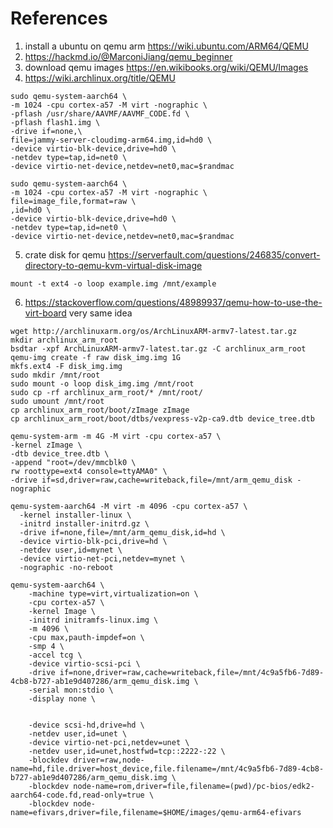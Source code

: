 # References

1. install a ubuntu on qemu arm https://wiki.ubuntu.com/ARM64/QEMU
2. https://hackmd.io/@MarconiJiang/qemu_beginner
3. download qemu images https://en.wikibooks.org/wiki/QEMU/Images
4. https://wiki.archlinux.org/title/QEMU

```
sudo qemu-system-aarch64 \
-m 1024 -cpu cortex-a57 -M virt -nographic \
-pflash /usr/share/AAVMF/AAVMF_CODE.fd \
-pflash flash1.img \
-drive if=none,\
file=jammy-server-cloudimg-arm64.img,id=hd0 \
-device virtio-blk-device,drive=hd0 \
-netdev type=tap,id=net0 \
-device virtio-net-device,netdev=net0,mac=$randmac

sudo qemu-system-aarch64 \
-m 1024 -cpu cortex-a57 -M virt -nographic \
file=image_file,format=raw \
,id=hd0 \
-device virtio-blk-device,drive=hd0 \
-netdev type=tap,id=net0 \
-device virtio-net-device,netdev=net0,mac=$randmac
```


5. crate disk for qemu https://serverfault.com/questions/246835/convert-directory-to-qemu-kvm-virtual-disk-image
```
mount -t ext4 -o loop example.img /mnt/example

```

6. https://stackoverflow.com/questions/48989937/qemu-how-to-use-the-virt-board very same idea
```
wget http://archlinuxarm.org/os/ArchLinuxARM-armv7-latest.tar.gz
mkdir archlinux_arm_root
bsdtar -xpf ArchLinuxARM-armv7-latest.tar.gz -C archlinux_arm_root
qemu-img create -f raw disk_img.img 1G
mkfs.ext4 -F disk_img.img
sudo mkdir /mnt/root
sudo mount -o loop disk_img.img /mnt/root
sudo cp -rf archlinux_arm_root/* /mnt/root/
sudo umount /mnt/root
cp archlinux_arm_root/boot/zImage zImage
cp archlinux_arm_root/boot/dtbs/vexpress-v2p-ca9.dtb device_tree.dtb

qemu-system-arm -m 4G -M virt -cpu cortex-a57 \
-kernel zImage \
-dtb device_tree.dtb \
-append "root=/dev/mmcblk0 \
rw roottype=ext4 console=ttyAMA0" \
-drive if=sd,driver=raw,cache=writeback,file=/mnt/arm_qemu_disk -nographic
```

```
qemu-system-aarch64 -M virt -m 4096 -cpu cortex-a57 \
  -kernel installer-linux \
  -initrd installer-initrd.gz \
  -drive if=none,file=/mnt/arm_qemu_disk,id=hd \
  -device virtio-blk-pci,drive=hd \
  -netdev user,id=mynet \
  -device virtio-net-pci,netdev=mynet \
  -nographic -no-reboot
```

```
qemu-system-aarch64 \
    -machine type=virt,virtualization=on \
    -cpu cortex-a57 \
    -kernel Image \
    -initrd initramfs-linux.img \
    -m 4096 \
    -cpu max,pauth-impdef=on \
    -smp 4 \
    -accel tcg \
    -device virtio-scsi-pci \
    -drive if=none,driver=raw,cache=writeback,file=/mnt/4c9a5fb6-7d89-4cb8-b727-ab1e9d407286/arm_qemu_disk.img \
    -serial mon:stdio \
    -display none \


    -device scsi-hd,drive=hd \
    -netdev user,id=unet \
    -device virtio-net-pci,netdev=unet \
    -netdev user,id=unet,hostfwd=tcp::2222-:22 \
    -blockdev driver=raw,node-name=hd,file.driver=host_device,file.filename=/mnt/4c9a5fb6-7d89-4cb8-b727-ab1e9d407286/arm_qemu_disk.img \
    -blockdev node-name=rom,driver=file,filename=(pwd)/pc-bios/edk2-aarch64-code.fd,read-only=true \
    -blockdev node-name=efivars,driver=file,filename=$HOME/images/qemu-arm64-efivars
```